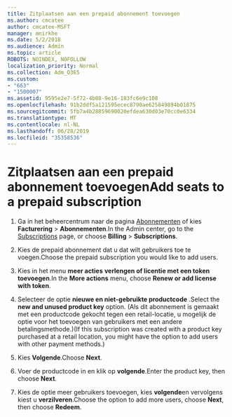 ```yaml
---
title: Zitplaatsen aan een prepaid abonnement toevoegen
ms.author: cmcatee
author: cmcatee-MSFT
manager: mnirkhe
ms.date: 5/2/2018
ms.audience: Admin
ms.topic: article
ROBOTS: NOINDEX, NOFOLLOW
localization_priority: Normal
ms.collection: Adm_O365
ms.custom:
- "663"
- "1500007"
ms.assetid: 9595e2e7-5f72-4b08-9e16-183fc6e9c108
ms.openlocfilehash: 91b2ddf5a121595ecec8790ae625849894b01875
ms.sourcegitcommit: 5fb7a4b28859690020efdea630d03e70cc0e6334
ms.translationtype: MT
ms.contentlocale: nl-NL
ms.lasthandoff: 06/28/2019
ms.locfileid: "35358536"
---
```

# <a name="add-seats-to-a-prepaid-subscription"></a><span data-ttu-id="cbd4a-102">Zitplaatsen aan een prepaid abonnement toevoegen</span><span class="sxs-lookup"><span data-stu-id="cbd4a-102">Add seats to a prepaid subscription</span></span>

1. <span data-ttu-id="cbd4a-103">Ga in het beheercentrum naar de pagina [Abonnementen](https://go.microsoft.com/fwlink/p/?linkid=842054) of kies **Facturering** \> **Abonnementen**.</span><span class="sxs-lookup"><span data-stu-id="cbd4a-103">In the Admin center, go to the [Subscriptions](https://go.microsoft.com/fwlink/p/?linkid=842054) page, or choose **Billing** \> **Subscriptions**.</span></span>

2. <span data-ttu-id="cbd4a-104">Kies de prepaid abonnement dat u dat wilt gebruikers toe te voegen.</span><span class="sxs-lookup"><span data-stu-id="cbd4a-104">Choose the prepaid subscription you would like to add users.</span></span>

3. <span data-ttu-id="cbd4a-105">Kies in het menu **meer acties** **verlengen of licentie met een token toevoegen**.</span><span class="sxs-lookup"><span data-stu-id="cbd4a-105">In the **More actions** menu, choose **Renew or add license with token**.</span></span>

4. <span data-ttu-id="cbd4a-106">Selecteer de optie **nieuwe en niet-gebruikte productcode** .</span><span class="sxs-lookup"><span data-stu-id="cbd4a-106">Select the **new and unused product key** option.</span></span> <span data-ttu-id="cbd4a-107">(Als dit abonnement is gemaakt met een productcode gekocht tegen een retail-locatie, u mogelijk de optie voor het toevoegen van gebruikers met een andere betalingsmethode.)</span><span class="sxs-lookup"><span data-stu-id="cbd4a-107">(If this subscription was created with a product key purchased at a retail location, you might have the option to add users with other payment methods.)</span></span>

5. <span data-ttu-id="cbd4a-108">Kies **Volgende**.</span><span class="sxs-lookup"><span data-stu-id="cbd4a-108">Choose **Next**.</span></span>

6. <span data-ttu-id="cbd4a-109">Voer de productcode in en klik op **volgende**.</span><span class="sxs-lookup"><span data-stu-id="cbd4a-109">Enter the product key, then choose **Next**.</span></span>

7. <span data-ttu-id="cbd4a-110">Kies de optie meer gebruikers toevoegen, kies **volgende**en vervolgens kiest u **verzilveren**.</span><span class="sxs-lookup"><span data-stu-id="cbd4a-110">Choose the option to add more users, choose **Next**, then choose **Redeem**.</span></span>
